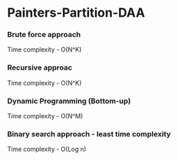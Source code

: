 # Painters-Partition-DAA
### Brute force approach
Time complexity - O(N^K)
### Recursive approac
Time complexity - O(N^K)
### Dynamic Programming (Bottom-up)
Time complexity - O(N^M)
### Binary search approach - least time complexity 
Time complexity - O(Log n)
